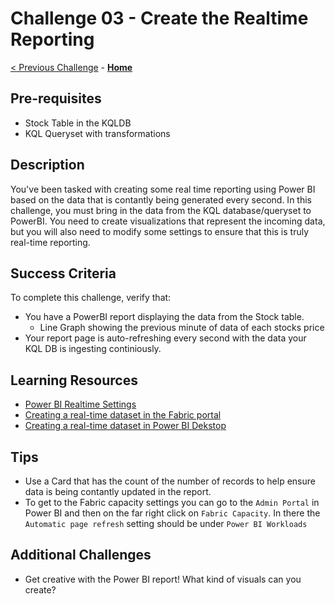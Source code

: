 <!-- REMOVE_ME # Challenge ${suffixNumber} - <Title of Challenge> (remove this from your MD files if you are writing them manually, this is for the automation script) REMOVE_ME -->

<!-- REPLACE_ME (this section will be removed by the automation script) -->
# Challenge 03 - Create the Realtime Reporting
<!-- REPLACE_ME (this section will be removed by the automation script) -->

<!-- REMOVE_ME ${navigationLine} (remove this from your MD files if you are writing them manually, this is for the automation script) REMOVE_ME -->

<!-- REPLACE_ME (this section will be removed by the automation script) -->
<!-- If you are using this template manually, ensure the navigation links below are updated to link to the previous and next challenges relative to the current challenge. The "Home" link should always link to the homepage of the hack which is the README.md in the hack's parent directory. -->
[< Previous Challenge](./Challenge02.md) - **[Home](../README.md)**
<!-- REPLACE_ME (this section will be removed by the automation script) -->


## Pre-requisites

- Stock Table in the KQLDB
- KQL Queryset with transformations 

## Description

You've been tasked with creating some real time reporting using Power BI based on the data that is contantly being generated every second. In this challenge, you must bring in the data from the KQL database/queryset to PowerBI. You need to create visualizations that represent the incoming data, but you will also need to modify some settings to ensure that this is truly real-time reporting. 

## Success Criteria

To complete this challenge, verify that:
- You have a PowerBI report displaying the data from the Stock table.
    - Line Graph showing the previous minute of data of each stocks price
- Your report page is auto-refreshing every second with the data your KQL DB is ingesting continiously.

## Learning Resources
- [Power BI Realtime Settings](https://learn.microsoft.com/en-us/power-bi/create-reports/desktop-automatic-page-refresh)
- [Creating a real-time dataset in the Fabric portal](https://learn.microsoft.com/en-us/fabric/real-time-analytics/create-powerbi-report)
- [Creating a real-time dataset in Power BI Dekstop](https://learn.microsoft.com/en-us/fabric/real-time-analytics/power-bi-data-connector)

## Tips
- Use a Card that has the count of the number of records to help ensure data is being contantly updated in the report.
- To get to the Fabric capacity settings you can go to the `Admin Portal` in Power BI and then on the far right click on `Fabric Capacity`. In there the `Automatic page refresh` setting should be under `Power BI Workloads`
<!-- far easier to do the creating the dataset in the portal than PBI Desktop, but that tip may be giving too much away -->

## Additional Challenges
- Get creative with the Power BI report! What kind of visuals can you create?